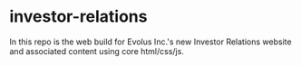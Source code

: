 # investor-relations

In this repo is the web build for Evolus Inc.'s new Investor Relations website and associated content using core html/css/js.
